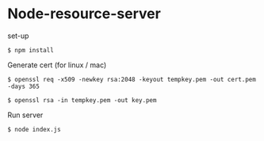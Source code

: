 # Node-resource-server

set-up

    $ npm install

Generate cert (for linux / mac)

    $ openssl req -x509 -newkey rsa:2048 -keyout tempkey.pem -out cert.pem -days 365

    $ openssl rsa -in tempkey.pem -out key.pem

Run server

    $ node index.js